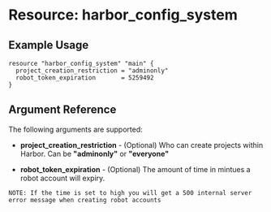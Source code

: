 # Resource: harbor_config_system

## Example Usage
```
resource "harbor_config_system" "main" {
  project_creation_restriction = "adminonly"
  robot_token_expiration       = 5259492
}
```

## Argument Reference
The following arguments are supported:

* **project_creation_restriction** - (Optional) Who can create projects within Harbor. Can be **"adminonly"** or **"everyone"**

* **robot_token_expiration** - (Optional) The amount of time in mintues a robot account will expiry. 

`NOTE: If the time is set to high you will get a 500 internal server error message when creating robot accounts`